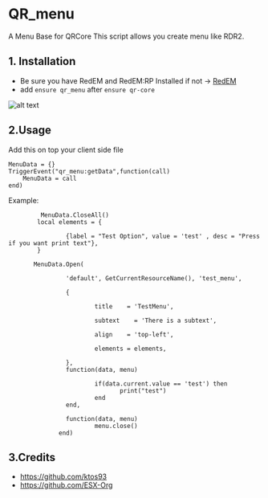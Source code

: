 # QR_menu
 A Menu Base for QRCore
This script allows you create menu like RDR2.

## 1. Installation
- Be sure you have RedEM and RedEM:RP Installed
if not -> [RedEM](https://github.com/kanersps/redem)
- add ```ensure qr_menu``` after ```ensure qr-core```

![alt text](https://imgur.com/gallery/xthNhkR)

## 2.Usage
Add this on top your client side file
```
MenuData = {}
TriggerEvent("qr_menu:getData",function(call)
    MenuData = call
end)
```
Example:
```
         MenuData.CloseAll()
        local elements = {
 
                {label = "Test Option", value = 'test' , desc = "Press if you want print text"},
        }
 
       MenuData.Open(
 
                'default', GetCurrentResourceName(), 'test_menu',
 
                {
 
                        title    = 'TestMenu',
                        
                        subtext    = 'There is a subtext',
 
                        align    = 'top-left',
 
                        elements = elements,
 
                },
                function(data, menu)

                        if(data.current.value == 'test') then
                               print("test")
                        end
                end,
                
                function(data, menu)
                        menu.close()
              end)  

```

## 3.Credits
- https://github.com/ktos93
- https://github.com/ESX-Org
